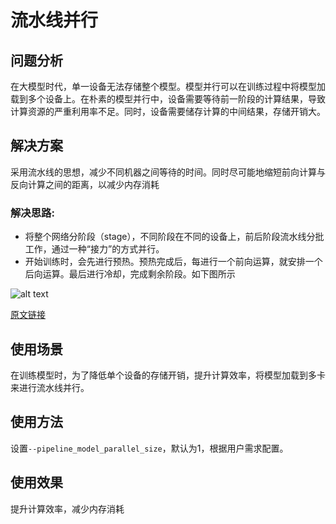 # 流水线并行

## 问题分析

在大模型时代，单一设备无法存储整个模型。模型并行可以在训练过程中将模型加载到多个设备上。在朴素的模型并行中，设备需要等待前一阶段的计算结果，导致计算资源的严重利用率不足。同时，设备需要储存计算的中间结果，存储开销大。

## 解决方案

采用流水线的思想，减少不同机器之间等待的时间。同时尽可能地缩短前向计算与反向计算之间的距离，以减少内存消耗

### 解决思路:

* 将整个网络分阶段（stage），不同阶段在不同的设备上，前后阶段流水线分批工作，通过一种“接力”的方式并行。
* 开始训练时，会先进行预热。预热完成后，每进行一个前向运算，就安排一个后向运算。最后进行冷却，完成剩余阶段。如下图所示

![alt text](../../sources/images/pipedream1F1B.png)

[原文链接](https://arxiv.org/pdf/1806.03377)
## 使用场景

在训练模型时，为了降低单个设备的存储开销，提升计算效率，将模型加载到多卡来进行流水线并行。

## 使用方法

设置`--pipeline_model_parallel_size`，默认为1，根据用户需求配置。

## 使用效果

提升计算效率，减少内存消耗
